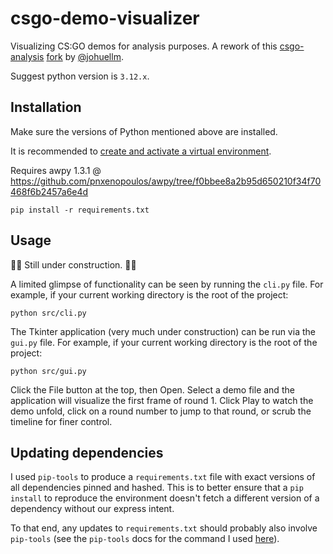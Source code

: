 # csgo-demo-visualizer

Visualizing CS:GO demos for analysis purposes. A rework of this [csgo-analysis](https://github.com/samihan-m/csgo-analysis) [fork](https://github.com/johuellm/csgo-analysis) by [@johuellm](https://github.com/johuellm).

Suggest python version is `3.12.x`.

## Installation

Make sure the versions of Python mentioned above are installed.

It is recommended to [create and activate a virtual environment](https://docs.python.org/3/tutorial/venv.html).

Requires awpy 1.3.1 @ https://github.com/pnxenopoulos/awpy/tree/f0bbee8a2b95d650210f34f70468f6b2457a6e4d

`pip install -r requirements.txt`

## Usage

🚧🚧 Still under construction. 🚧🚧

A limited glimpse of functionality can be seen by running the `cli.py` file. For example, if your current working directory is the root of the project:

`python src/cli.py`

The Tkinter application (very much under construction) can be run via the `gui.py` file. For example, if your current working directory is the root of the project:

`python src/gui.py`

Click the File button at the top, then Open. Select a demo file and the application will visualize the first frame of round 1. Click Play to watch the demo unfold, click on a round number to jump to that round, or scrub the timeline for finer control.

## Updating dependencies

I used `pip-tools` to produce a `requirements.txt` file with exact versions of all dependencies pinned and hashed. This is to better ensure that a `pip install` to reproduce the environment doesn't fetch a different version of a dependency without our express intent.

To that end, any updates to `requirements.txt` should probably also involve `pip-tools` (see the `pip-tools` docs for the command I used [here](https://github.com/jazzband/pip-tools?tab=readme-ov-file#using-hashes)).

